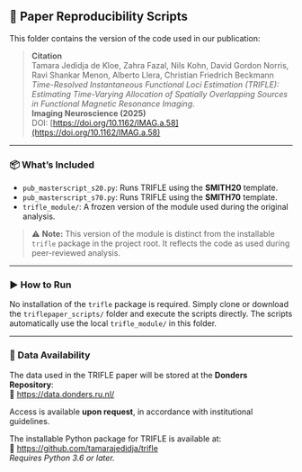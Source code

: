 ## 📄 Paper Reproducibility Scripts

This folder contains the version of the code used in our publication:

> **Citation**  
> Tamara Jedidja de Kloe, Zahra Fazal, Nils Kohn, David Gordon Norris, Ravi Shankar Menon, Alberto Llera, Christian Friedrich Beckmann  
> *Time-Resolved Instantaneous Functional Loci Estimation (TRIFLE): Estimating Time-Varying Allocation of Spatially Overlapping Sources in Functional Magnetic Resonance Imaging*.  
> **Imaging Neuroscience (2025)**  
> DOI: [https://doi.org/10.1162/IMAG.a.58](https://doi.org/10.1162/IMAG.a.58)

---

### 📦 What’s Included

- `pub_masterscript_s20.py`: Runs TRIFLE using the **SMITH20** template.
- `pub_masterscript_s70.py`: Runs TRIFLE using the **SMITH70** template.
- `trifle_module/`: A frozen version of the module used during the original analysis.  

> ⚠️ **Note:** This version of the module is distinct from the installable `trifle` package in the project root. It reflects the code as used during peer-reviewed analysis.

---

### ▶️ How to Run

No installation of the `trifle` package is required. Simply clone or download the `triflepaper_scripts/` folder and execute the scripts directly. The scripts automatically use the local `trifle_module/` in this folder.

---

### 📂 Data Availability

The data used in the TRIFLE paper will be stored at the **Donders Repository**:  
🔗 https://data.donders.ru.nl/

Access is available **upon request**, in accordance with institutional guidelines.

The installable Python package for TRIFLE is available at:  
🔗 https://github.com/tamarajedidja/trifle  
_Requires Python 3.6 or later._
